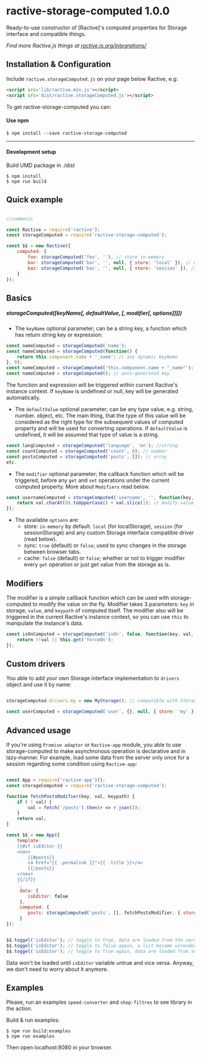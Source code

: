 ractive-storage-computed 1.0.0
==============================

Ready-to-use constructor of [Ractive]'s computed properties for Storage interface and compatible things.

*Find more Ractive.js things at
[ractive.js.org/integrations/](https://ractive.js.org/integrations/)*

Installation & Configuration
--------------------

Include `ractive.storageComputed.js` on your page below Ractive, e.g:

```html
<script src='lib/ractive.min.js'></script>
<script src='dist/ractive.storageComputed.js'></script>
```

To get ractive-storage-computed you can:


#### Use npm

    $ npm install --save ractive-storage-computed

-------

#### Development setup

Build UMD package in ./dist

    $ npm install
    $ npm run build


Quick example
-------------

```js

//commonJs

const Ractive = require('ractive');
const storageComputed = require('ractive-storage-computed');

const $$ = new Ractive({
    computed: {
        foo: storageComputed('foo', ''), // store in-memory
        bar: storageComputed('bar', '', null, { store: 'local' }), // use localStorage API
        baz: storageComputed('baz', '', null, { store: 'session' }), // use sessionStorage API
    }
});
```


Basics
------

##### storageComputed([keyName[, defaultValue, [, modifier[, options]]]])

- The `keyName` optional parameter; can be a string key, a function which has return string key or expression:

```js
const nameComputed = storageComputed('name');
const nameComputed = storageComputed(function() {
    return this.component.name + '_name'; // any dynamic keyName
}, 0);
const nameComputed = storageComputed('this.component.name + "_name"');
const nameComputed = storageComputed(); // auto-generated key

```
The function and expression will be triggered within current Ractive's instance context. If `keyName` is undefined or null, key will be generated automatically. 

- The `defaultValue` optional parameter; can be any type value, e.g. string, number. object, etc. The main thing, that the type of this value will be considered as the right type for the subsequent values of computed property and will be used for converting operations. If `defaultValue` is undefined, it will be assumed that type of value is a string.

```js
const langComputed = storageComputed('language', 'en'); //string
const countComputed = storageComputed('count', 0); // number
const postsComputed = storageComputed('posts', []); // array
etc.

```
- The `modifier` optional parameter; the callback function which will be triggered, before any `get` and `set` operations under the current computed property. More about `Modifiers` read below.

```js
const usernameComputed = storageComputed('username', '', function(key, val, keypath) {
    return val.charAt(0).toUpperCase() + val.slice(1); // modify value as you need, for example, capitalize first letter
});

```

- The available `options` are:
  - store: `in-memory` by default. `local` (for localStorage), `session` (for sessionStorage) and any custom Storage interface compatible driver (read below).
  - sync:  `true` (default) or `false`; used to sync changes in the storage between browser tabs.
  - cache: `false` (default) or `false`; whether or not to trigger modifier every `get` operation or just get value from the storage as is.


Modifiers
---------
The modifier is a simple callback function which can be used with storage-computed to modify the value on the fly. Modifier takes 3 parameters: `key` in storage, `value`, and `keypath` of computed itself.
The modifier also will be triggered in the current Ractive's instance context, so you can use `this` to manipulate the instance's data.       

```js
const isOnComputed = storageComputed('isOn', false, function(key, val, keypath) {   
    return !!val || this.get('forceOn');   
});

```

Custom drivers
--------------
You able to add your own Storage interface implementation to `drivers` object and use it by name:
```js

storageComputed.drivers.my = new MyStorage(); // compatible with Storage interface

const userComputed = storageComputed('user', {}, null, { store: 'my' });

```


Advanced usage
--------------
If you're using `Promise adaptor` or `Ractive-app` module, you able to use storage-computed to make asynchronous operation is declarative and in lazy-manner.
For example, load some data from the server only once for a session regarding some condition using `Ractive-app`:
```js

const App = require('ractive-app')();
const storageComputed = require('ractive-storage-computed');

function fetchPostsModifier(key, val, keypath) {
    if ( ! val) {
        val = fetch('/posts').then(r => r.json());
    }
    return val;
}

const $$ = new App({
    template: `
    {{#if isEditor }}
    <nav>
        {{#posts}}
        <a href="{{ .permalink }}">{{ .title }}</a>
        {{/posts}}
    </nav>
    {{/if}}
    `,
     data: {
        isEditor: false     
     },
     computed: {
        posts: storageComputed('posts', [], fetchPostsModifier, { store: 'session', cache: true })
     }
});


$$.toggel('isEditor'); // toggle to true, data are loaded from the server and stored in sessionStorage.
$$.toggel('isEditor'); // toggle to false again, a list become unrendered.
$$.toggel('isEditor'); // toggle to true again, data are loaded from sessionStorage.

```

Data won't be loaded until `isEditor` variable untrue and vice versa. Anyway, we don't need to worry about it anymore.

Examples
--------

Please, run an examples `speed-converter` and `shop-filtres` to see library in the action.

Build & run examples:

    $ npm run build:examples
    $ npm run examples

Then open localhost:8080 in your browser.